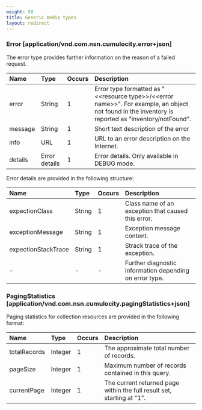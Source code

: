 ```yaml
---
weight: 50
title: Generic media types
layout: redirect
---
```


### Error [application/vnd.com.nsn.cumulocity.error+json]

The error type provides further information on the reason of a failed request.

|Name|Type|Occurs|Description|
|:---|:---|:-----|:----------|
|error|String|1|Error type formatted as "&lt;&lt;resource type&gt;&gt;/&lt;&lt;error name&gt;&gt;". For example, an object not found in the inventory is reported as "inventory/notFound".|
|message|String|1|Short text description of the error|
|info|URL|1|URL to an error description on the Internet.|
|details|Error details|1|Error details. Only available in DEBUG mode.|

Error details are provided in the following structure:

|Name|Type|Occurs|Description|
|:---|:---|:-----|:----------|
|expectionClass|String|1|Class name of an exception that caused this error.|
|exceptionMessage|String|1|Exception message content.|
|expectionStackTrace|String|1|Strack trace of the exception.|
|-|-|-|Further diagnostic information depending on error type.|

### PagingStatistics [application/vnd.com.nsn.cumulocity.pagingStatistics+json]

Paging statistics for collection resources are provided in the following format:

|Name|Type|Occurs|Description|
|:---|:---|:-----|:----------|
|totalRecords|Integer|1|The approximate total number of records.|
|pageSize|Integer|1|Maximum number of records contained in this query.|
|currentPage|Integer|1|The current returned page within the full result set, starting at "1".|

